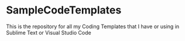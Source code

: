 # SampleCodeTemplates
This is the repository for all my Coding Templates that I have or using in Sublime Text or Visual Studio Code
